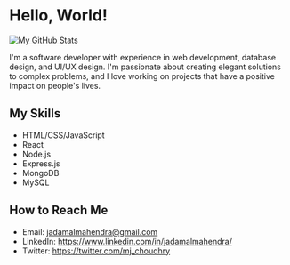 # Hello, World!

[![My GitHub Stats](https://github-readme-stats.vercel.app/api?username=jadamal-mahendra&show_icons=true&count_private=true&theme=radical)](https://github.com/jadamal-mahendra)

I'm a software developer with experience in web development, database design, and UI/UX design. I'm passionate about creating elegant solutions to complex problems, and I love working on projects that have a positive impact on people's lives.

## My Skills

- HTML/CSS/JavaScript
- React
- Node.js
- Express.js
- MongoDB
- MySQL


## How to Reach Me

- Email: jadamalmahendra@gmail.com
- LinkedIn: https://www.linkedin.com/in/jadamalmahendra/
- Twitter: https://twitter.com/mj_choudhry
